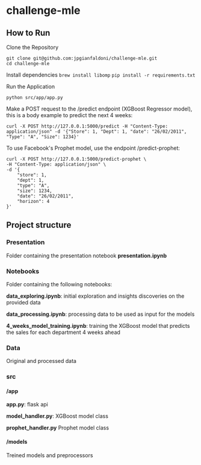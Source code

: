 # challenge-mle

## How to Run

Clone the Repository

```
git clone git@github.com:jpgianfaldoni/challenge-mle.git
cd challenge-mle
```

Install dependencies
`brew install libomp`
`pip install -r requirements.txt`

Run the Application

`python src/app/app.py`

Make a POST request to the /predict endpoint (XGBoost Regressor model), this is a body example to predict the next 4 weeks:

```
curl -X POST http://127.0.0.1:5000/predict -H "Content-Type: application/json" -d '{"Store": 1, "Dept": 1, "date": "26/02/2011", "Type": "A", "Size": 1234}'
```
To use Facebook's Prophet model, use the endpoint /predict-prophet:

```
curl -X POST http://127.0.0.1:5000/predict-prophet \
-H "Content-Type: application/json" \
-d '{
    "store": 1,
    "dept": 1,
    "type": "A",
    "size": 1234,
    "date": "26/02/2011",
    "horizon": 4
}'
```
## Project structure

### Presentation

Folder containing the presentation notebook **presentation.ipynb**

### Notebooks

Folder containing the following notebooks:

**data_exploring.ipynb**: initial exploration and insights discoveries on the provided data

**data_processing.ipynb**: processing data to be used as input for the models

**4_weeks_model_training.ipynb**: training the XGBoost model that predicts the sales for each department 4 weeks ahead

### Data

Original and processed data

### src

#### /app

**app.py**: flask api

**model_handler.py**: XGBoost model class

**prophet_handler.py** Prophet model class

#### /models

Treined models and preprocessors
